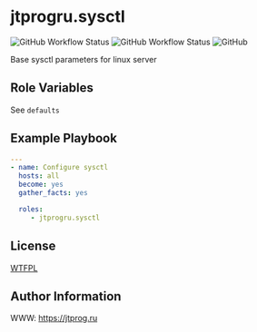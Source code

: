 # jtprogru.sysctl

![GitHub Workflow Status](https://img.shields.io/github/workflow/status/jtprogru/ansible-role-sysctl/CI?label=CI) ![GitHub Workflow Status](https://img.shields.io/github/workflow/status/jtprogru/ansible-role-sysctl/Release?label=Release) ![GitHub](https://img.shields.io/github/license/jtprogru/ansible-role-sysctl)

Base sysctl parameters for linux server


## Role Variables

See `defaults`

## Example Playbook

```yaml
---
- name: Configure sysctl
  hosts: all
  become: yes
  gather_facts: yes

  roles:
     - jtprogru.sysctl
```

## License

[WTFPL](LICENSE.md)

## Author Information

WWW: https://jtprog.ru
